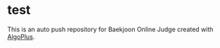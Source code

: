 # test
This is an auto push repository for Baekjoon Online Judge created with [AlgoPlus](https://github.com/algo-plus/algo-plus).

